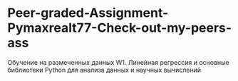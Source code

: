 # Peer-graded-Assignment-Pymaxrealt77-Check-out-my-peers-ass
Обучение на размеченных данных W1. Линейная регрессия и основные библиотеки Python для анализа данных и научных вычислений
